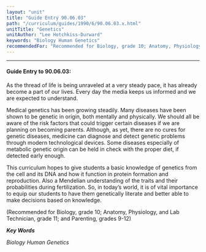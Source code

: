 ```yaml
---
layout: "unit"
title: "Guide Entry 90.06.03"
path: "/curriculum/guides/1990/6/90.06.03.x.html"
unitTitle: "Genetics"
unitAuthor: "Lee Hotchkiss-Durward"
keywords: "Biology Human Genetics"
recommendedFor: "Recommended for Biology, grade 10; Anatomy, Physiology, and Lab Technician, grade 11; and Parenting, grades 9-12"
---
```

<body>
<hr/>
 <h4>
  Guide Entry to 90.06.03:
 </h4>
 As the thread of life is being unraveled at a very steady pace, it has already become a part of our lives. Every day the media keeps us informed and we are expected to understand.
 <p>
  Medical genetics has been growing steadily. Many diseases have been shown to be genetic in origin, both mentally and physically. We should all be aware of the risk factors that could trigger certain diseases if we are planning on becoming parents. Although, as yet, there are no cures for genetic diseases, medicine can diagnose and detect genetic problems through modern technological devices. Some diseases especially of metabolic genetic origin can be held in check with the proper diet, if detected early enough.
 </p>
 <p>
  This curriculum hopes to give students a basic knowledge of genetics from the cell and its DNA and how it function in protein formation and reproduction. Also a Mendelian understanding of the traits and their probabilities during fertilization. So, in today’s world, it is of vital importance to equip our students to have them genetically literate and better able to make decisions based on knowledge.
 </p>
 <p>
  (Recommended for Biology, grade 10; Anatomy, Physiology, and Lab Technician, grade 11; and Parenting, grades 9-12)
 </p>
<p>
  <b>
   <i>
    Key Words
   </i>
  </b>
  <br/>
 </p>
 <p>
  <i>
   Biology Human Genetics
  </i>
 </p>

</body>